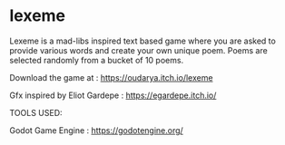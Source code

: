 # lexeme
Lexeme is a mad-libs inspired text based game where you are asked to provide various words and create your own unique poem. Poems are selected randomly from a bucket of 10 poems. 

Download the game at : https://oudarya.itch.io/lexeme

Gfx inspired by Eliot Gardepe : https://egardepe.itch.io/

TOOLS USED:</b>

Godot Game Engine : https://godotengine.org/
